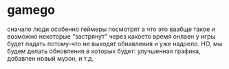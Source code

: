 # gamego
сначало люди особенно геймеры посмотрят а что это ваабще такое и возможно некоторые "застрянут"
через какоето время онлаен у игры будет падать потому-что не выходят обнавления и уже надоело.
НО, мы будем делать обновления в которых будет: улучшенная графика, добавлен новый музон, и т.д.



